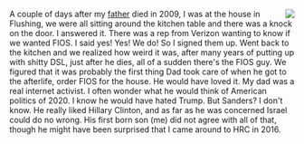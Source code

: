 <img src="http://scripting.com/images/2020/02/26/leonWiner.png" border="0" align="right">A couple of days after my <a href="http://scripting.com/stories/2009/10/03/fathersDay.html">father</a> died in 2009, I was at the house in Flushing, we were all sitting around the kitchen table and there was a knock on the door. I answered it. There was a rep from Verizon wanting to know if we wanted FIOS. I said yes! Yes! We do! So I signed them up. Went back to the kitchen and we realized how weird it was, after many years of putting up with shitty DSL, just after he dies, all of a sudden there's the FIOS guy. We figured that it was probably the first thing Dad took care of when he got to the afterlife, order FIOS for the house. He would have loved it. My dad was a real internet activist. I often wonder what he would think of American politics of 2020. I know he would have hated Trump. But Sanders? I don't know. He really liked Hillary Clinton, and as far as he was concerned Israel could do no wrong. His first born son (me) did not agree with all of that, though he might have been surprised that I came around to HRC in 2016. 
